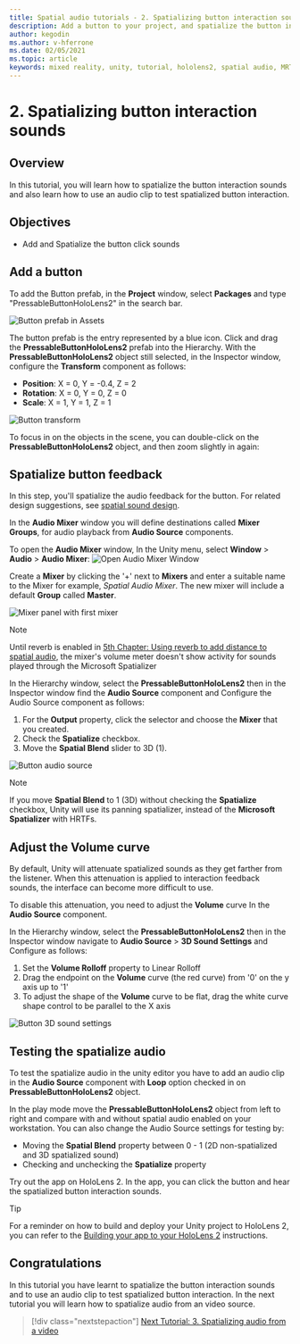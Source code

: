 ```yaml
---
title: Spatial audio tutorials - 2. Spatializing button interaction sounds
description: Add a button to your project, and spatialize the button interaction sounds.
author: kegodin
ms.author: v-hferrone
ms.date: 02/05/2021
ms.topic: article
keywords: mixed reality, unity, tutorial, hololens2, spatial audio, MRTK, mixed reality toolkit, UWP, Windows 10, HRTF, head-related transfer function, reverb, Microsoft Spatializer, prefabs, volume curve
---
```


# 2. Spatializing button interaction sounds

## Overview

In this tutorial, you will learn how to spatialize the button interaction sounds and also learn how to use an audio clip to test spatialized button interaction.  

## Objectives

* Add and Spatialize the button click sounds

## Add a button

To add the Button prefab, in the **Project** window, select **Packages** and type "PressableButtonHoloLens2" in the search bar.

![Button prefab in Assets](images/spatial-audio/spatial-audio-02-section1-step1-1.png)

The button prefab is the entry represented by a blue icon. Click and drag the **PressableButtonHoloLens2** prefab into the Hierarchy. With the **PressableButtonHoloLens2** object still selected, in the Inspector window, configure the **Transform** component as follows:

* **Position**: X = 0, Y = -0.4, Z = 2
* **Rotation**: X = 0, Y = 0, Z = 0
* **Scale**: X = 1, Y = 1, Z = 1

![Button transform](images/spatial-audio/spatial-audio-02-section1-step1-2.png)

To focus in on the objects in the scene, you can double-click on the **PressableButtonHoloLens2** object, and then zoom slightly in again:

## Spatialize button feedback

In this step, you'll spatialize the audio feedback for the button. For related design suggestions, see [spatial sound design](../../../design/spatial-sound-design.md).

In the **Audio Mixer** window you will define destinations called **Mixer Groups**, for audio playback from **Audio Source** components.

To open the **Audio Mixer** window, In the Unity menu, select **Window** > **Audio** > **Audio Mixer**:
![Open Audio Mixer Window](images/spatial-audio/spatial-audio-02-section2-step1-1.png)

 Create a **Mixer** by clicking the '+' next to **Mixers** and enter a suitable name to the Mixer for example, _Spatial Audio Mixer_. The new mixer will include a default **Group** called **Master**.

![Mixer panel with first mixer](images/spatial-audio/spatial-audio-02-section2-step1-2.png)

> [!NOTE]
> Until reverb is enabled in [5th Chapter: Using reverb to add distance to spatial audio](unity-spatial-audio-ch5.md), the mixer's volume meter doesn't show activity for sounds played through the Microsoft Spatializer

In the Hierarchy window, select the **PressableButtonHoloLens2** then in the Inspector window
find the **Audio Source** component and Configure the Audio Source component as follows:

1. For the **Output** property, click the selector and choose the **Mixer** that you created.
2. Check the **Spatialize** checkbox.
3. Move the **Spatial Blend** slider to 3D (1).

![Button audio source](images/spatial-audio/spatial-audio-02-section2-step1-3.png)

> [!NOTE]
> If you move **Spatial Blend** to 1 (3D) without checking the **Spatialize** checkbox, Unity will use its panning spatializer, instead of the **Microsoft Spatializer** with HRTFs.

## Adjust the Volume curve

By default, Unity will attenuate spatialized sounds as they get farther from the listener. When this attenuation is applied to interaction feedback sounds, the interface can become more difficult to use.

To disable this attenuation, you need to adjust the **Volume** curve In the **Audio Source** component.

In the Hierarchy window, select the **PressableButtonHoloLens2** then in the Inspector window
navigate to  **Audio Source** > **3D Sound Settings** and Configure as follows:

1. Set the **Volume Rolloff** property to Linear Rolloff
2. Drag the endpoint on the **Volume** curve (the red curve) from '0' on the y axis up to '1'
3. To adjust the shape of the **Volume** curve to be flat, drag the white curve shape control to be parallel to the X axis

![Button 3D sound settings](images/spatial-audio/spatial-audio-02-section3-step1-1.png)

## Testing the spatialize audio

To test the spatialize audio in the unity editor you have to add an audio clip in the **Audio Source** component with **Loop** option checked in on **PressableButtonHoloLens2** object.

In the play mode move the **PressableButtonHoloLens2** object from left to right and compare with and without spatial audio enabled on your workstation. You can also change the Audio Source settings for testing by:

* Moving the **Spatial Blend** property between 0 - 1 (2D non-spatialized and 3D spatialized sound)
* Checking and unchecking the **Spatialize** property

Try out the app on HoloLens 2. In the app, you can click the button and hear the spatialized button interaction sounds.

> [!TIP]
> For a reminder on how to build and deploy your Unity project to HoloLens 2, you can refer to the [Building your app to your HoloLens 2](mr-learning-base-02.md#building-your-application-to-your-hololens-2) instructions.

## Congratulations

In this tutorial you have learnt to spatialize the button interaction sounds and to use an audio clip to test spatialized button interaction. In the next tutorial you will learn how to spatialize audio from an video source.

> [!div class="nextstepaction"]
> [Next Tutorial: 3. Spatializing audio from a video](unity-spatial-audio-ch3.md)
